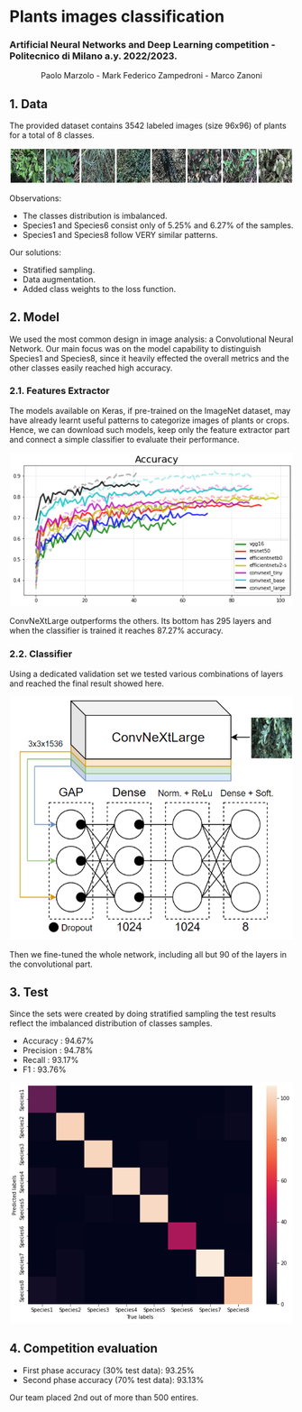 # Plants images classification
### Artificial Neural Networks and Deep Learning competition - Politecnico di Milano a.y. 2022/2023.
<p align="center">
Paolo Marzolo - Mark Federico Zampedroni - Marco Zanoni
</p>

## 1. Data  
The provided dataset contains 3542 labeled images (size 96x96) of plants for a total of 8 classes.

<p align="center">
<img src="/images/plants.PNG" alt="TF comparison">
</p>

Observations:
- The classes distribution is imbalanced.
- Species1 and Species6 consist only of 5.25% and 6.27% of the samples.
- Species1 and Species8 follow VERY similar patterns.

Our solutions:
- Stratified sampling.
- Data augmentation.
- Added class weights to the loss function.

## 2. Model

We used the most common design in image analysis: a Convolutional Neural Network.
Our main focus was on the model capability to distinguish Species1 and Species8, since it heavily effected the overall metrics and the other classes easily reached high accuracy.

### 2.1. Features  Extractor

The models available on Keras, if pre-trained on the ImageNet dataset, may have already learnt useful patterns to categorize images of plants or crops. 
Hence, we can download such models, keep only the feature extractor part and connect a simple classifier to evaluate their performance.

<p align="center">
<img src="/images/large3.PNG" alt="TF comparison">
</p>

ConvNeXtLarge outperforms the others. Its bottom has 295 layers and when the classifier is trained it reaches 87.27% accuracy.

### 2.2. Classifier

Using a dedicated validation set we tested various combinations of layers and reached the final result showed here.

<p align="center">
<img width="580px" src="/images/structure_with_input.PNG" alt="TF comparison">
</p>

Then we fine-tuned the whole network, including all but 90 of the layers in the convolutional part.

## 3. Test
Since the sets were created by doing stratified sampling the test results reflect the imbalanced distribution of classes samples.

- Accuracy : 94.67%
- Precision : 94.78%
- Recall : 93.17%
- F1 : 93.76%

![image](/images/confusion.PNG)

## 4. Competition evaluation
- First phase accuracy (30% test data): 93.25%
- Second phase accuracy (70% test data): 93.13%

Our team placed 2nd out of more than 500 entires.
